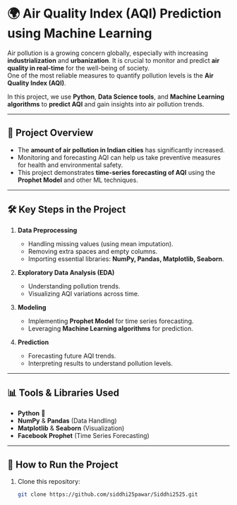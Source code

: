 # 🌍 Air Quality Index (AQI) Prediction using Machine Learning

Air pollution is a growing concern globally, especially with increasing **industrialization** and **urbanization**. It is crucial to monitor and predict **air quality in real-time** for the well-being of society.  
One of the most reliable measures to quantify pollution levels is the **Air Quality Index (AQI)**.  

In this project, we use **Python**, **Data Science tools**, and **Machine Learning algorithms** to **predict AQI** and gain insights into air pollution trends.  

---

## 📖 Project Overview
- The **amount of air pollution in Indian cities** has significantly increased.  
- Monitoring and forecasting AQI can help us take preventive measures for health and environmental safety.  
- This project demonstrates **time-series forecasting of AQI** using the **Prophet Model** and other ML techniques.  

---

## 🛠️ Key Steps in the Project
1. **Data Preprocessing**  
   - Handling missing values (using mean imputation).  
   - Removing extra spaces and empty columns.  
   - Importing essential libraries: **NumPy, Pandas, Matplotlib, Seaborn**.  

2. **Exploratory Data Analysis (EDA)**  
   - Understanding pollution trends.  
   - Visualizing AQI variations across time.  

3. **Modeling**  
   - Implementing **Prophet Model** for time series forecasting.  
   - Leveraging **Machine Learning algorithms** for prediction.  

4. **Prediction**  
   - Forecasting future AQI trends.  
   - Interpreting results to understand pollution levels.  

---

## 📊 Tools & Libraries Used
- **Python** 🐍  
- **NumPy** & **Pandas** (Data Handling)  
- **Matplotlib** & **Seaborn** (Visualization)  
- **Facebook Prophet** (Time Series Forecasting) 

---

## 🚀 How to Run the Project
1. Clone this repository:  
   ```bash
   git clone https://github.com/siddhi25pawar/Siddhi2525.git

